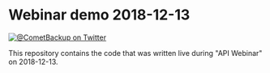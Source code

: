 # Webinar demo 2018-12-13

[![@CometBackup on Twitter](http://img.shields.io/badge/twitter-%40CometBackup-blue.svg?style=flat)](https://twitter.com/CometBackup)

This repository contains the code that was written live during "API Webinar" on 2018-12-13.
